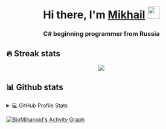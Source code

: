 <h1 align="center">Hi there, I'm <a href="https://t.me/bioMihanoid" target="_blank">Mikhail</a>
<img src="https://github.com/blackcater/blackcater/raw/main/images/Hi.gif" height="32"/></h1>
<h3 align="center">C# beginning programmer from Russia</h3>


## 🔥 Streak stats
<p align="center">
  <a href="https://github.com/DenverCoder1/github-readme-streak-stats">
    <img src="[http://github-readme-streak-stats.herokuapp.com?user=BioMihanoid&theme=highcontrast&hide_border=true&date_format=M%20j%5B%2C%20Y%5D)](https://git.io/streak-stats"/>
  </a>
</p>

## 📊 Github stats

<!-- https://github.com/anuraghazra/github-readme-stats -->
<details> 
  <summary>💻 GitHub Profile Stats</summary>
  <br/>
    <a href="https://github.com/anuraghazra/github-readme-stats"><img alt="BioMihanoids's Github Stats" src="https://denvercoder1-github-readme-stats.vercel.app/api/?username=BioMihanoid&show_icons=true&count_private=true&theme=react&hide_border=true&bg_color=1F222E&title_color=F85D7F&icon_color=F8D866" height="192px"/></a>
  <a href="https://github.com/anuraghazra/github-readme-stats"><img alt="BioMihanoid's Top Languages" src="https://github-readme-stats.vercel.app/api/top-langs/?username=BioMihanoid&langs_count=8&layout=compact&theme=react&hide_border=true&bg_color=1F222E&title_color=F85D7F&icon_color=F8D866&hide=Jupyter%20Notebook" height="192px"/></a>
  <br/>
  <b>Note:</b> Top languages is only a metric of the languages my public code consists of and doesn't reflect experience or skill level.
</details>

<!-- https://github.com/ashutosh00710/github-readme-activity-graph -->
<a href="https://github.com/ashutosh00710/github-readme-activity-graph"><img alt="BioMihanoid's Activity Graph" src="https://activity-graph.herokuapp.com/graph?username=BioMihanoid&color=F8D866&line=F85D7F&point=FFFFFF&hide_border=true" /></a>
